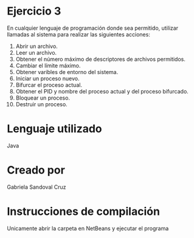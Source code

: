 # Ejercicio 3
En cualquier lenguaje de programación donde sea permitido, utilizar llamadas al sistema para realizar las siguientes acciones:

1. Abrir un archivo.
2. Leer un archivo.
3. Obtener el número máximo de descriptores de archivos permitidos.
4. Cambiar el límite máximo.
5. Obtener varibles de entorno del sistema.
6. Iniciar un proceso nuevo.
7. Bifurcar el proceso actual.
8. Obtener el PID y nombre del proceso actual y del proceso bifurcado.
9. Bloquear un proceso.
10. Destruir un proceso.

# Lenguaje utilizado
Java

# Creado por
Gabriela Sandoval Cruz

# Instrucciones de compilación
Unicamente abrir la carpeta en NetBeans y ejecutar el programa
